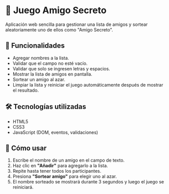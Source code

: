# 🎁 Juego Amigo Secreto

Aplicación web sencilla para gestionar una lista de amigos y sortear aleatoriamente uno de ellos como "Amigo Secreto".

## 🚀 Funcionalidades

- Agregar nombres a la lista.
- Validar que el campo no esté vacío.
- Validar que solo se ingresen letras y espacios.
- Mostrar la lista de amigos en pantalla.
- Sortear un amigo al azar.
- Limpiar la lista y reiniciar el juego automáticamente después de mostrar el resultado.

## 🛠️ Tecnologías utilizadas

- HTML5
- CSS3
- JavaScript (DOM, eventos, validaciones)

## 📌 Cómo usar

1. Escribe el nombre de un amigo en el campo de texto.
2. Haz clic en **"Añadir"** para agregarlo a la lista.
3. Repite hasta tener todos los participantes.
4. Presiona **"Sortear amigo"** para elegir uno al azar.
5. El nombre sorteado se mostrará durante 3 segundos y luego el juego se reiniciará.



